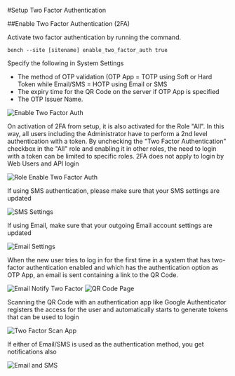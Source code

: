 #Setup Two Factor Authentication

##Enable Two Factor Authentication (2FA)

Activate two factor authentication by running the command.

`bench --site [sitename] enable_two_factor_auth true` 

Specify the following in System Settings

* The method of OTP validation (OTP App = TOTP using Soft or Hard Token while Email/SMS = HOTP using Email or SMS
* The expiry time for the QR Code on the server if OTP App is specified
* The OTP Issuer Name.

<img alt="Enable Two Factor Auth" class="screenshot" src="{{docs_base_url}}/assets/img/articles/twofactor/twofactor-1.png">


On activation of 2FA from setup, it is also activated for the Role "All". In this way, all users including the Administrator have to perform a 2nd level authentication with a token. By unchecking the "Two Factor Authentication" checkbox in the "All" role and enabling it in other roles, the need to login with a token can be limited to specific roles. 2FA does not apply to login by Web Users and API login

<img alt="Role Enable Two Factor Auth" class="screenshot" src="{{docs_base_url}}/assets/img/articles/twofactor/twofactor-2.png">

If using SMS authentication, please make sure that your SMS settings are updated

<img alt="SMS Settings" class="screenshot" src="{{docs_base_url}}/assets/img/articles/twofactor/twofactor-3.png">

If using Email, make sure that your outgoing Email account settings are updated

<img alt="Email Settings" class="screenshot" src="{{docs_base_url}}/assets/img/articles/twofactor/twofactor-4.png">

When the new user tries to log in for the first time in a system that has two-factor authentication enabled and which has the authentication option as OTP App, an email is sent containing a link to the QR Code.

<img alt="Email Notify Two Factor" class="screenshot" src="{{docs_base_url}}/assets/img/articles/twofactor/twofactor-5.png">
<img alt="QR Code Page" class="screenshot" src="{{docs_base_url}}/assets/img/articles/twofactor/twofactor-6.png">

Scanning the QR Code with an authentication app like Google Authenticator registers the access for the user and automatically starts to generate tokens that can be used to login

<img alt="Two Factor Scan App" class="screenshot" src="{{docs_base_url}}/assets/img/articles/twofactor/twofactor_app.jpeg">

If either of Email/SMS is used as the authentication method, you get notifications also

<img alt="Email and SMS" class="screenshot" src="{{docs_base_url}}/assets/img/articles/twofactor/twofactor-8.png">